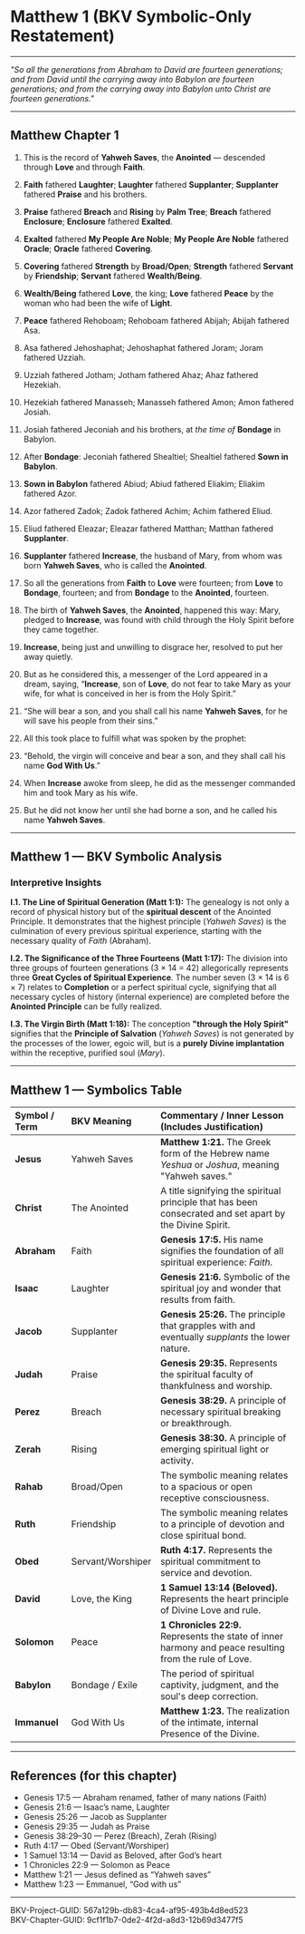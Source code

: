 # Matthew 1 (BKV Symbolic-Only Restatement)

---
_"So all the generations from Abraham to David are fourteen generations; and from David until the carrying away into Babylon are fourteen generations; and from the carrying away into Babylon unto Christ are fourteen generations."_

***

## Matthew Chapter 1

1. This is the record of **Yahweh Saves**, the **Anointed** — descended through **Love** and through **Faith**.  

2. **Faith** fathered **Laughter**; **Laughter** fathered **Supplanter**; **Supplanter** fathered **Praise** and his brothers.  

3. **Praise** fathered **Breach** and **Rising** by **Palm Tree**; **Breach** fathered **Enclosure**; **Enclosure** fathered **Exalted**.  

4. **Exalted** fathered **My People Are Noble**; **My People Are Noble** fathered **Oracle**; **Oracle** fathered **Covering**.  

5. **Covering** fathered **Strength** by **Broad/Open**; **Strength** fathered **Servant** by **Friendship**; **Servant** fathered **Wealth/Being**.  

6. **Wealth/Being** fathered **Love**, the king; **Love** fathered **Peace** by the woman who had been the wife of **Light**.  

7. **Peace** fathered Rehoboam; Rehoboam fathered Abijah; Abijah fathered Asa.  

8. Asa fathered Jehoshaphat; Jehoshaphat fathered Joram; Joram fathered Uzziah.  

9. Uzziah fathered Jotham; Jotham fathered Ahaz; Ahaz fathered Hezekiah.  

10. Hezekiah fathered Manasseh; Manasseh fathered Amon; Amon fathered Josiah.  

11. Josiah fathered Jeconiah and his brothers, at _the time of_ **Bondage** in Babylon.  

12. After **Bondage**: Jeconiah fathered Shealtiel; Shealtiel fathered **Sown in Babylon**.  

13. **Sown in Babylon** fathered Abiud; Abiud fathered Eliakim; Eliakim fathered Azor.  

14. Azor fathered Zadok; Zadok fathered Achim; Achim fathered Eliud.  

15. Eliud fathered Eleazar; Eleazar fathered Matthan; Matthan fathered **Supplanter**.  

16. **Supplanter** fathered **Increase**, the husband of Mary, from whom was born **Yahweh Saves**, who is called the **Anointed**.  

17. So all the generations from **Faith** to **Love** were fourteen; from **Love** to **Bondage**, fourteen; and from **Bondage** to the **Anointed**, fourteen.  

18. The birth of **Yahweh Saves**, the **Anointed**, happened this way: Mary, pledged to **Increase**, was found with child through the Holy Spirit before they came together.  

19. **Increase**, being just and unwilling to disgrace her, resolved to put her away quietly.  

20. But as he considered this, a messenger of the Lord appeared in a dream, saying, “**Increase**, son of **Love**, do not fear to take Mary as your wife, for what is conceived in her is from the Holy Spirit.”  

21. “She will bear a son, and you shall call his name **Yahweh Saves**, for he will save his people from their sins.”  

22. All this took place to fulfill what was spoken by the prophet:  

23. “Behold, the virgin will conceive and bear a son, and they shall call his name **God With Us**.”  

24. When **Increase** awoke from sleep, he did as the messenger commanded him and took Mary as his wife.  

25. But he did not know her until she had borne a son, and he called his name **Yahweh Saves**.  

---


## Matthew 1 — BKV Symbolic Analysis

### Interpretive Insights

**I.1. The Line of Spiritual Generation (Matt 1:1):** The genealogy is not only a record of physical history but of the **spiritual descent** of the Anointed Principle. It demonstrates that the highest principle (*Yahweh Saves*) is the culmination of every previous spiritual experience, starting with the necessary quality of *Faith* (Abraham).

**I.2. The Significance of the Three Fourteens (Matt 1:17):** The division into three groups of fourteen generations (3 $\times$ 14 = 42) allegorically represents three **Great Cycles of Spiritual Experience**. The number seven (3 $\times$ 14 is 6 $\times$ 7) relates to **Completion** or a perfect spiritual cycle, signifying that all necessary cycles of history (internal experience) are completed before the **Anointed Principle** can be fully realized.

**I.3. The Virgin Birth (Matt 1:18):** The conception **"through the Holy Spirit"** signifies that the **Principle of Salvation** (*Yahweh Saves*) is not generated by the processes of the lower, egoic will, but is a **purely Divine implantation** within the receptive, purified soul (*Mary*).

---

## Matthew 1 — Symbolics Table

| Symbol / Term | BKV Meaning | Commentary / Inner Lesson (Includes Justification) |
| :--- | :--- | :--- |
| **Jesus** | Yahweh Saves | **Matthew 1:21.** The Greek form of the Hebrew name *Yeshua* or *Joshua*, meaning "Yahweh saves." |
| **Christ** | The Anointed | A title signifying the spiritual principle that has been consecrated and set apart by the Divine Spirit. |
| **Abraham** | Faith | **Genesis 17:5.** His name signifies the foundation of all spiritual experience: *Faith*. |
| **Isaac** | Laughter | **Genesis 21:6.** Symbolic of the spiritual joy and wonder that results from faith. |
| **Jacob** | Supplanter | **Genesis 25:26.** The principle that grapples with and eventually *supplants* the lower nature. |
| **Judah** | Praise | **Genesis 29:35.** Represents the spiritual faculty of thankfulness and worship. |
| **Perez** | Breach | **Genesis 38:29.** A principle of necessary spiritual breaking or breakthrough. |
| **Zerah** | Rising | **Genesis 38:30.** A principle of emerging spiritual light or activity. |
| **Rahab** | Broad/Open | The symbolic meaning relates to a spacious or open receptive consciousness. |
| **Ruth** | Friendship | The symbolic meaning relates to a principle of devotion and close spiritual bond. |
| **Obed** | Servant/Worshiper | **Ruth 4:17.** Represents the spiritual commitment to service and devotion. |
| **David** | Love, the King | **1 Samuel 13:14 (Beloved).** Represents the heart principle of Divine Love and rule. |
| **Solomon** | Peace | **1 Chronicles 22:9.** Represents the state of inner harmony and peace resulting from the rule of Love. |
| **Babylon** | Bondage / Exile | The period of spiritual captivity, judgment, and the soul's deep correction. |
| **Immanuel** | God With Us | **Matthew 1:23.** The realization of the intimate, internal Presence of the Divine. |

---  


## References (for this chapter)
- Genesis 17:5 — Abraham renamed, father of many nations (Faith)  
- Genesis 21:6 — Isaac’s name, Laughter  
- Genesis 25:26 — Jacob as Supplanter  
- Genesis 29:35 — Judah as Praise  
- Genesis 38:29–30 — Perez (Breach), Zerah (Rising)  
- Ruth 4:17 — Obed (Servant/Worshiper)  
- 1 Samuel 13:14 — David as Beloved, after God’s heart  
- 1 Chronicles 22:9 — Solomon as Peace  
- Matthew 1:21 — Jesus defined as “Yahweh saves”  
- Matthew 1:23 — Emmanuel, “God with us”


---  


BKV-Project-GUID: 567a129b-db83-4ca4-af95-493b4d8ed523  
BKV-Chapter-GUID: 9cf1f1b7-0de2-4f2d-a8d3-12b69d3477f5
